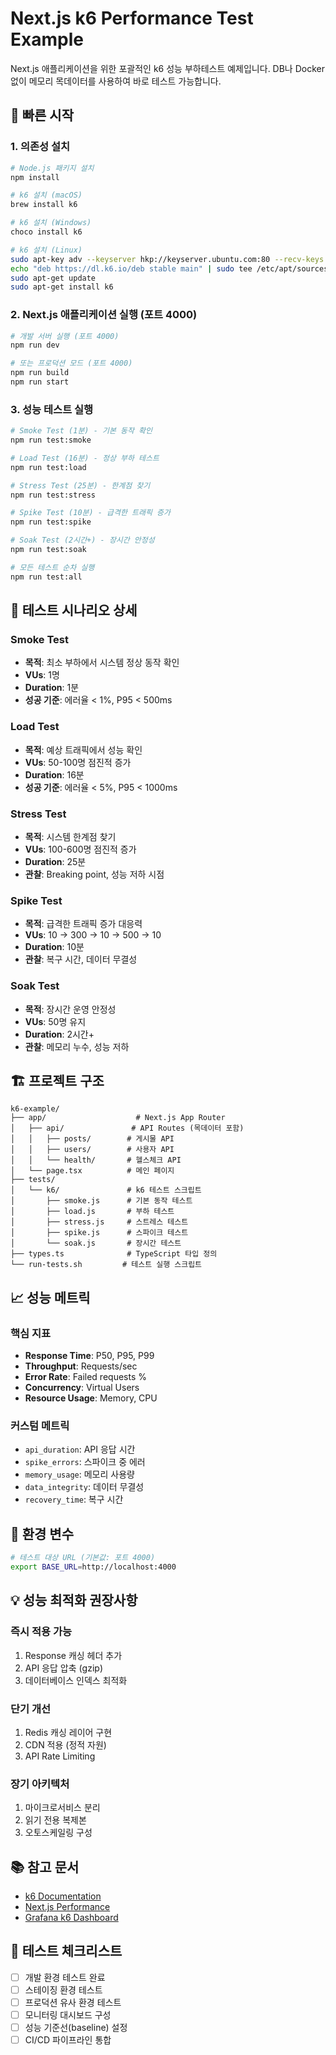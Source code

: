 # Next.js k6 Performance Test Example

Next.js 애플리케이션을 위한 포괄적인 k6 성능 부하테스트 예제입니다.
DB나 Docker 없이 메모리 목데이터를 사용하여 바로 테스트 가능합니다.

## 🚀 빠른 시작

### 1. 의존성 설치
```bash
# Node.js 패키지 설치
npm install

# k6 설치 (macOS)
brew install k6

# k6 설치 (Windows)
choco install k6

# k6 설치 (Linux)
sudo apt-key adv --keyserver hkp://keyserver.ubuntu.com:80 --recv-keys C5AD17C747E3415A3642D57D77C6C491D6AC1D69
echo "deb https://dl.k6.io/deb stable main" | sudo tee /etc/apt/sources.list.d/k6.list
sudo apt-get update
sudo apt-get install k6
```

### 2. Next.js 애플리케이션 실행 (포트 4000)
```bash
# 개발 서버 실행 (포트 4000)
npm run dev

# 또는 프로덕션 모드 (포트 4000)
npm run build
npm run start
```

### 3. 성능 테스트 실행
```bash
# Smoke Test (1분) - 기본 동작 확인
npm run test:smoke

# Load Test (16분) - 정상 부하 테스트
npm run test:load

# Stress Test (25분) - 한계점 찾기
npm run test:stress

# Spike Test (10분) - 급격한 트래픽 증가
npm run test:spike

# Soak Test (2시간+) - 장시간 안정성
npm run test:soak

# 모든 테스트 순차 실행
npm run test:all
```

## 📝 테스트 시나리오 상세

### Smoke Test
- **목적**: 최소 부하에서 시스템 정상 동작 확인
- **VUs**: 1명
- **Duration**: 1분
- **성공 기준**: 에러율 < 1%, P95 < 500ms

### Load Test
- **목적**: 예상 트래픽에서 성능 확인
- **VUs**: 50-100명 점진적 증가
- **Duration**: 16분
- **성공 기준**: 에러율 < 5%, P95 < 1000ms

### Stress Test
- **목적**: 시스템 한계점 찾기
- **VUs**: 100-600명 점진적 증가
- **Duration**: 25분
- **관찰**: Breaking point, 성능 저하 시점

### Spike Test
- **목적**: 급격한 트래픽 증가 대응력
- **VUs**: 10 → 300 → 10 → 500 → 10
- **Duration**: 10분
- **관찰**: 복구 시간, 데이터 무결성

### Soak Test
- **목적**: 장시간 운영 안정성
- **VUs**: 50명 유지
- **Duration**: 2시간+
- **관찰**: 메모리 누수, 성능 저하

## 🏗️ 프로젝트 구조

```
k6-example/
├── app/                    # Next.js App Router
│   ├── api/               # API Routes (목데이터 포함)
│   │   ├── posts/        # 게시물 API
│   │   ├── users/        # 사용자 API
│   │   └── health/       # 헬스체크 API
│   └── page.tsx          # 메인 페이지
├── tests/
│   └── k6/               # k6 테스트 스크립트
│       ├── smoke.js      # 기본 동작 테스트
│       ├── load.js       # 부하 테스트
│       ├── stress.js     # 스트레스 테스트
│       ├── spike.js      # 스파이크 테스트
│       └── soak.js       # 장시간 테스트
├── types.ts              # TypeScript 타입 정의
└── run-tests.sh         # 테스트 실행 스크립트
```

## 📈 성능 메트릭

### 핵심 지표
- **Response Time**: P50, P95, P99
- **Throughput**: Requests/sec
- **Error Rate**: Failed requests %
- **Concurrency**: Virtual Users
- **Resource Usage**: Memory, CPU

### 커스텀 메트릭
- `api_duration`: API 응답 시간
- `spike_errors`: 스파이크 중 에러
- `memory_usage`: 메모리 사용량
- `data_integrity`: 데이터 무결성
- `recovery_time`: 복구 시간

## 🔧 환경 변수

```bash
# 테스트 대상 URL (기본값: 포트 4000)
export BASE_URL=http://localhost:4000
```

## 💡 성능 최적화 권장사항

### 즉시 적용 가능
1. Response 캐싱 헤더 추가
2. API 응답 압축 (gzip)
3. 데이터베이스 인덱스 최적화

### 단기 개선
1. Redis 캐싱 레이어 구현
2. CDN 적용 (정적 자원)
3. API Rate Limiting

### 장기 아키텍처
1. 마이크로서비스 분리
2. 읽기 전용 복제본
3. 오토스케일링 구성

## 📚 참고 문서
- [k6 Documentation](https://k6.io/docs/)
- [Next.js Performance](https://nextjs.org/docs/advanced-features/measuring-performance)
- [Grafana k6 Dashboard](https://grafana.com/grafana/dashboards/2587)

## 🎯 테스트 체크리스트

- [ ] 개발 환경 테스트 완료
- [ ] 스테이징 환경 테스트
- [ ] 프로덕션 유사 환경 테스트
- [ ] 모니터링 대시보드 구성
- [ ] 성능 기준선(baseline) 설정
- [ ] CI/CD 파이프라인 통합